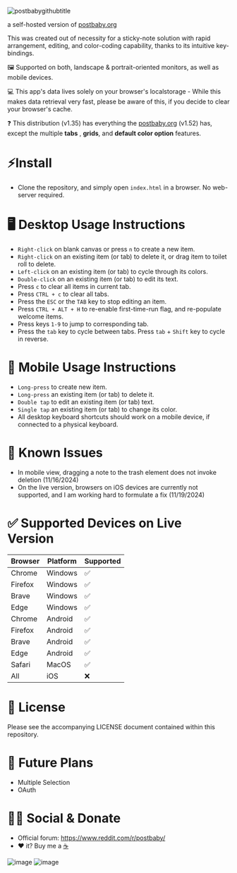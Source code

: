 
![postbabygithubtitle](https://github.com/user-attachments/assets/29979323-15ae-4324-817e-f89571606655)


a self-hosted version of [postbaby.org](https://www.postbaby.org)

This was created out of necessity for a sticky-note solution with rapid arrangement, editing, and color-coding capability, thanks to its intuitive key-bindings.

🖼️ Supported on both, landscape & portrait-oriented monitors, as well as mobile devices.

💻 This app's data lives solely on your browser's localstorage - While this makes data retrieval very fast, please be aware of this, if you decide to clear your browser's cache.

❓ This distribution (v1.35) has everything the [postbaby.org](https://www.postbaby.org) (v1.52) has, except the multiple **tabs** , **grids**, and **default color option** features.

# ⚡Install
- Clone the repository, and simply open `index.html` in a browser. No web-server required.

# 🖥️ Desktop Usage Instructions
- `Right-click` on blank canvas or press `n` to create a new item.
- `Right-click` on an existing item (or tab) to delete it, or drag item to toilet roll to delete.
- `Left-click` on an existing item (or tab) to cycle through its colors.
- `Double-click` on an existing item (or tab) to edit its text.
- Press `c` to clear all items in current tab.
- Press `CTRL + c` to clear all tabs.
- Press the `ESC` or the `TAB` key to stop editing an item.
- Press `CTRL + ALT + H` to re-enable first-time-run flag, and re-populate welcome items.
- Press keys `1-9` to jump to corresponding tab.
- Press the `tab` key to cycle between tabs. Press `tab` + `Shift` key to cycle in reverse.

# 📱 Mobile Usage Instructions
- `Long-press` to create new item.
- `Long-press` an existing item (or tab) to delete it.
- `Double tap` to edit an existing item (or tab) text.
- `Single tap` an existing item (or tab) to change its color.
- All desktop keyboard shortcuts should work on a mobile device, if connected to a physical keyboard.

# 🐛 Known Issues
- In mobile view, dragging a note to the trash element does not invoke deletion (11/16/2024)
- On the live version, browsers on iOS devices are currently not supported, and I am working hard to formulate a fix (11/19/2024)

# ✅ Supported Devices on Live Version

| **Browser**        | **Platform**    |  Supported       |
|--------------------|-----------------|------------------|
| Chrome             | Windows         |           ✅    |
| Firefox            | Windows         |           ✅    |
| Brave              | Windows         |           ✅    |
| Edge               | Windows         |           ✅    |
| Chrome             | Android         |           ✅    |
| Firefox            | Android         |           ✅    |
| Brave              | Android         |           ✅    |
| Edge               | Android         |           ✅    |
| Safari             | MacOS           |           ✅    |
| All                | iOS             |           ❌    |





# 📜 License
Please see the accompanying LICENSE document contained within this repository.

# 🔮 Future Plans
- Multiple Selection
- OAuth

# 🧑🏻 Social & Donate
- Official forum: https://www.reddit.com/r/postbaby/
- ❤️ it? Buy me a [☕](https://buymeacoffee.com/markrai) 

![image](https://github.com/user-attachments/assets/e6327d1f-15db-467c-ad9d-ab6af0bc2666)
![image](https://github.com/user-attachments/assets/00195e6b-11f9-40cb-93c9-20ed2917a6b3)

